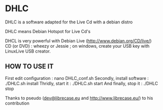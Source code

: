 DHLC
====

DHLC is a software adapted for the Live Cd with a debian distro

DHLC means Debian Hotspot for Live Cd's

DHCL is very powerful with Debian Live (http://www.debian.org/CD/live/) CD (or DVD) : wheezy or Jessie ; on windows, create your USB key with LinuxLive USB creator.

HOW TO USE IT
-------------
First edit configuration : nano DHLC_conf.sh
Secondly, install software : ./DHLC.sh install
Thridly, start it : ./DHLC.sh start
And finally, stop it : ./DHLC stop

Thanks to pseudo (dev@librecase.eu and http://www.librecase.eu/) to his contribution

